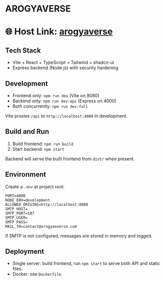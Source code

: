 # AROGYAVERSE
# 🌐 **Host Link:** [arogyaverse](https://herbal-garden-kappa.vercel.app/)
## Tech Stack

- Vite + React + TypeScript + Tailwind + shadcn-ui
- Express backend (Node.js) with security hardening

## Development

- Frontend only: `npm run dev` (Vite on 8080)
- Backend only: `npm run dev:api` (Express on 4000)
- Both concurrently: `npm run dev:full`

Vite proxies `/api` to `http://localhost:4000` in development.

## Build and Run

1) Build frontend: `npm run build`
2) Start backend: `npm start`

Backend will serve the built frontend from `dist/` when present.

## Environment

Create a `.env` at project root:

```
PORT=4000
NODE_ENV=development
ALLOWED_ORIGINS=http://localhost:8080
SMTP_HOST=
SMTP_PORT=587
SMTP_USER=
SMTP_PASS=
MAIL_TO=contact@arogyaaverse.com
```

If SMTP is not configured, messages are stored in memory and logged.

## Deployment

- Single server: build frontend, run `npm start` to serve both API and static files.
- Docker: see `Dockerfile`.
